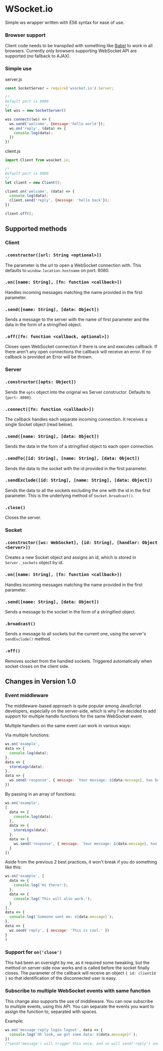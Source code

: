# WSocket.io

Simple ws wrapper written with ES6 syntax for ease of use.

### Browser support

Client code needs to be transpiled with something like [Babel](https://babeljs.io/) to work in all browsers. Currently only browsers supporting WebSocket API are supported (no fallback to AJAX).

### Simple use

server.js
```js
const SocketServer = require('wsocket.io').Server;

/*
Default port is 8080
*/
let wss = new SocketServer()

wss.connect((ws) => {
  ws.send('welcome', {message:'hello world'});
  ws.on('reply', (data) => {
    console.log(data);
  })
})
```

client.js
```js
import Client from wsocket.io;

/*
Default port is 8080
*/
let client = new Client();

client.on('welcome', (data) => {
  console.log(data);
  client.send('reply', {message: 'hello back'});
})

client.off();
```

## Supported methods

### Client

### `.constructor([url: String <optional>])`
The parameter is the url to open a WebSocket connection with. This defaults to `window.location.hostname` on port: 8080.

### `.on([name: String], [fn: function <callback>])`
Handles incoming messages matching the name provided in the first parameter.

### `.send([name: String], [data: Object])`
Sends a message to the server with the name of first parameter and the data in the form of a stringified object.

### `.off([fn: function <callback, optional>])`
Closes open WebSocket connection if there is one and executes callback. If there aren't any open connections the callback will receive an error. If no callback is provided an Error will be thrown.


### Server

### `.constructor([opts: Object])`
Sends the `opts` object into the original ws Server constructor. Defaults to `{port: 8080}`.

### `.connect([fn: function <callback>])`
The callback handles each separate incoming connection. It receives a single Socket object (read below).

### `.send([name: String], [data: Object])`
Sends the data in the form of a stringified object to each open connection.

### `.sendTo([id: String], [name: String], [data: Object])`
Sends the data to the socket with the id provided in the first parameter.

### `.sendExclude([id: String], [name: String], [data: Object])`
Sends the data to all the sockets excluding the one with the id in the first parameter. This is the underlying method of `Socket.broadcast()`.

### `.close()`
Closes the server.


### Socket

### `.constructor([ws: WebSocket], [id: String], [handler: Object <Server>])`
Creates a new Socket object and assigns an id, which is stored in `Server._sockets` object by id.

### `.on([name: String], [fn: function <callback>])`
Handles incoming messages matching the name provided in the first parameter.

### `.send([name: String], [data: Object])`
Sends a message to the socket in the form of a stringified object.

### `.broadcast()`
Sends a message to all sockets but the current one, using the server's `sendExclude()` method.

### `.off()`
Removes socket from the handled sockets. Triggered automatically when socket closes on the client side.


## Changes in Version 1.0

### Event middleware

The middleware-based approach is quite popular among JavaScript developers, especially on the server-side, which is why I've decided to add support for multiple handle functions for the same WebSocket event.

Multiple handlers on the same event can work in various ways:

Via multiple functions:

```js
ws.on('example',
data => {
  console.log(data);
},
data => {
  storeLogs(data);
},
data => {
  ws.send('response', { message: `Your message: ${data.message}, has been stored.`});
})
```

By passing in an array of functions:

```js
ws.on('example',
[
  data => {
    console.log(data);
  },
  data => {
    storeLogs(data);
  },
  data => {
    ws.send('response', { message: `Your message: ${data.message}, has been stored.`});
  }
])
```

Aside from the previous 2 best practices, it won't break if you do something like this:

```js
ws.on('example', [
  data => {
    console.log('Hi there!');
  },
  data => {
    console.log('This will also work.');
  }
],
data => {
  console.log(`Someone sent me: ${data.message}`);
},
data => {
  ws.send('reply', { message: 'This is cool.' })
}
)
```

### Support for `on('close')`

This had been an oversight by me, as it required some tweaking, but the method on server-side now works and is called before the socket finally closes. The parameter of the callback will receive an object `{ id: clientId }` so that identification of the disconnected user is easy.

### Subscribe to multiple WebSocket events with same function

This change also supports the use of middleware. You can now subscribe to multiple events, using this API. You can separate the events you want to assign the function to, separated with spaces.

Example:

```js
ws.on('message reply login logout', data => {
  console.log(`Oh look, we got some data: ${data.message}!`);
})
/*send('message') will trigger this once, and so will send('reply') and so on...*/
```
